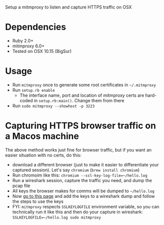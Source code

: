 Setup a mitmproxy to listen and capture HTTPS traffic on OSX

# Dependencies
* Ruby 2.0+
* mitmproxy 6.0+
* Tested on OSX 10.15 (BigSur)

# Usage
* Run `mitmproxy` once to generate some root certificates in `~/.mitmproxy`
* Run `setup.rb enable`
  * The interface name, port and location of mitmproxy certs are hard-coded in `setup.rb:main()`. Change them from there
* Run `sudo mitmproxy --showhost -p 3223`

# Capturing HTTPS browser traffic on a Macos machine
The above method works just fine for browser traffic, but if you want an easier situation with no certs, do this:
* download a different browser (just to make it easier to differentiate your captured session). Let's say `chromium` (`brew install chromium`)
* Run chromoim like this: `chromium --ssl-key-log-file=~/hello.log`
* Run a wireshark session, capture the traffic you need, and dump the pcap file
* All keys the browser makes for comms will be dumped to `~/hello.log`
* Now [go to this page](https://wiki.wireshark.org/TLS) and add the keys to a wireshark dump and follow the steps to use the keys
* FYI: `mitmproxy` respects `SSLKEYLOGFILE` environment variable, so you can technically run it like this and then do your capture in wireshark: `SSLKEYLOGFILE=~/hello.log sudo mitmproxy`
